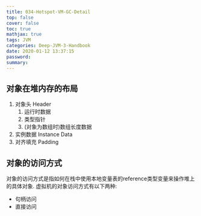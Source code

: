 ```yaml
---
title: 034-Hotspot-VM-GC-Detail
top: false
cover: false
toc: true
mathjax: true
tags: JVM
categories: Deep-JVM-3-Handbook
date: 2020-01-12 13:37:15
password:
summary:
---
```

## 对象在堆内存的布局
1. 对象头 Header
   1. 运行时数据
   2. 类型指针
   3. (对象为数组时)数组长度数据
2. 实例数据 Instance Data
3. 对齐填充 Padding
## 对象的访问方式
对象的访问方式是指如何在栈中使用本地变量表的reference类型变量来操作堆上的具体对象.
虚拟机的对象访问方式有以下两种:
* 句柄访问
* 直接访问


